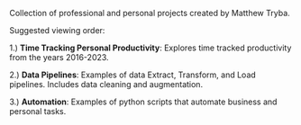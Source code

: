 Collection of professional and personal projects created by Matthew Tryba. 

Suggested viewing order:

1.) **Time Tracking Personal Productivity**: Explores time tracked productivity from the years 2016-2023.   

2.) **Data Pipelines**: Examples of data Extract, Transform, and Load pipelines. Includes data cleaning and augmentation.   

3.) **Automation**: Examples of python scripts that automate business and personal tasks.